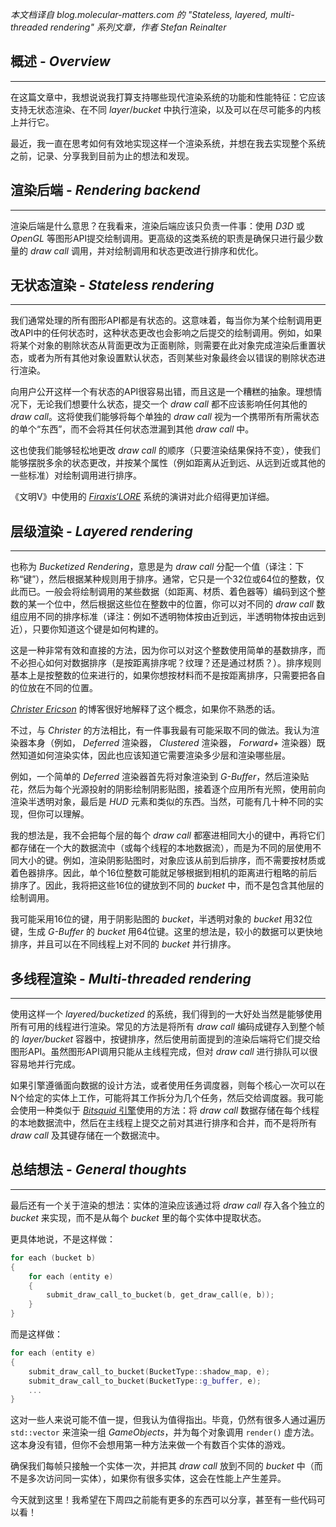 *本文档译自 blog.molecular-matters.com 的 "Stateless, layered, multi-threaded rendering" 系列文章，作者 Stefan Reinalter*


## 概述 - *Overview*
----
在这篇文章中，我想说说我打算支持哪些现代渲染系统的功能和性能特征：它应该支持无状态渲染、在不同 *layer*/*bucket* 中执行渲染，以及可以在尽可能多的内核上并行它。

最近，我一直在思考如何有效地实现这样一个渲染系统，并想在我去实现整个系统之前，记录、分享我到目前为止的想法和发现。


## 渲染后端 - *Rendering backend*
----
渲染后端是什么意思？在我看来，渲染后端应该只负责一件事：使用 *D3D* 或 *OpenGL* 等图形API提交绘制调用。更高级的这类系统的职责是确保只进行最少数量的 *draw call* 调用，并对绘制调用和状态更改进行排序和优化。


## 无状态渲染 - *Stateless rendering*
----
我们通常处理的所有图形API都是有状态的。这意味着，每当你为某个绘制调用更改API中的任何状态时，这种状态更改也会影响之后提交的绘制调用。例如，如果将某个对象的剔除状态从背面更改为正面剔除，则需要在此对象完成渲染后重置状态，或者为所有其他对象设置默认状态，否则某些对象最终会以错误的剔除状态进行渲染。

向用户公开这样一个有状态的API很容易出错，而且这是一个糟糕的抽象。理想情况下，无论我们想要什么状态，提交一个 *draw call* 都不应该影响任何其他的 *draw call*。这将使我们能够将每个单独的 *draw call* 视为一个携带所有所需状态的单个“东西”，而不会将其任何状态泄漏到其他 *draw call* 中。

这也使我们能够轻松地更改 *draw call* 的顺序（只要渲染结果保持不变），使我们能够摆脱多余的状态更改，并按某个属性（例如距离从近到远、从远到近或其他的一些标准）对绘制调用进行排序。

《文明V》中使用的 [*Firaxis‘LORE*](http://amd-dev.wpengine.netdna-cdn.com/wordpress/media/2012/10/Firaxis%20LORE.pps) 系统的演讲对此介绍得更加详细。


## 层级渲染 - *Layered rendering*
----
也称为 *Bucketized Rendering*，意思是为 *draw call* 分配一个值（译注：下称“键”），然后根据某种规则用于排序。通常，它只是一个32位或64位的整数，仅此而已。一般会将绘制调用的某些数据（如距离、材质、着色器等）编码到这个整数的某一个位中，然后根据这些位在整数中的位置，你可以对不同的 *draw call* 数组应用不同的排序标准（译注：例如不透明物体按由近到远，半透明物体按由远到近），只要你知道这个键是如何构建的。

这是一种非常有效和直接的方法，因为你可以对这个整数使用简单的基数排序，而不必担心如何对数据排序（是按距离排序呢？纹理？还是通过材质？）。排序规则基本上是按整数的位来进行的，如果你想按材料而不是按距离排序，只需要把各自的位放在不同的位置。

[*Christer Ericson*](http://realtimecollisiondetection.net/blog/?p=86 "Order your draw calls") 的博客很好地解释了这个概念，如果你不熟悉的话。

不过，与 *Christer* 的方法相比，有一件事我最有可能采取不同的做法。我认为渲染器本身（例如， *Deferred* 渲染器， *Clustered* 渲染器， *Forward+* 渲染器）既然知道如何渲染实体，因此也应该知道它需要渲染多少层和渲染哪些层。

例如，一个简单的 *Deferred* 渲染器首先将对象渲染到 *G-Buffer*，然后渲染贴花，然后为每个光源投射的阴影绘制阴影贴图，接着逐个应用所有光照，使用前向渲染半透明对象，最后是 *HUD* 元素和类似的东西。当然，可能有几十种不同的实现，但你可以理解。

我的想法是，我不会把每个层的每个 *draw call* 都塞进相同大小的键中，再将它们都存储在一个大的数据流中（或每个线程的本地数据流），而是为不同的层使用不同大小的键。例如，渲染阴影贴图时，对象应该从前到后排序，而不需要按材质或着色器排序。因此，单个16位整数可能就足够根据到相机的距离进行粗略的前后排序了。因此，我将把这些16位的键放到不同的 *bucket* 中，而不是包含其他层的绘制调用。

我可能采用16位的键，用于阴影贴图的 *bucket*，半透明对象的 *bucket* 用32位键，生成 *G-Buffer* 的 *bucket* 用64位键。这里的想法是，较小的数据可以更快地排序，并且可以在不同线程上对不同的 *bucket* 并行排序。


## 多线程渲染 - *Multi-threaded rendering*
----
使用这样一个 *layered/bucketized* 的系统，我们得到的一大好处当然是能够使用所有可用的线程进行渲染。常见的方法是将所有 *draw call* 编码成键存入到整个帧的 *layer/bucket* 容器中，按键排序，然后使用前面提到的渲染后端将它们提交给图形API。虽然图形API调用只能从主线程完成，但对 *draw call* 进行排队可以很容易地并行完成。

如果引擎遵循面向数据的设计方法，或者使用任务调度器，则每个核心一次可以在N个给定的实体上工作，可能将其工作拆分为几个任务，然后交给调度器。我可能会使用一种类似于 [*Bitsquid* 引擎](http://www.bitsquid.se/presentations/flexible-rendering-multiple-platforms.pdf)使用的方法：将 *draw call* 数据存储在每个线程的本地数据流中，然后在主线程上提交之前对其进行排序和合并，而不是将所有 *draw call* 及其键存储在一个数据流中。


## 总结想法 - *General thoughts*
----
最后还有一个关于渲染的想法：实体的渲染应该通过将 *draw call* 存入各个独立的 *bucket* 来实现，而不是从每个 *bucket* 里的每个实体中提取状态。

更具体地说，不是这样做：

```C++
for each (bucket b)
{
	for each (entity e)
	{
		submit_draw_call_to_bucket(b, get_draw_call(e, b));
	}
}
```

而是这样做：

```C++
for each (entity e)
{
	submit_draw_call_to_bucket(BucketType::shadow_map, e);
	submit_draw_call_to_bucket(BucketType::g_buffer, e);
	...
}
```

这对一些人来说可能不值一提，但我认为值得指出。毕竟，仍然有很多人通过遍历 `std::vector` 来渲染一组 *GameObjects*，并为每个对象调用 `render()` 虚方法。这本身没有错，但你不会想用第一种方法来做一个有数百个实体的游戏。

确保我们每帧只接触一个实体一次，并把其 *draw call* 放到不同的 *bucket* 中（而不是多次访问同一实体），如果你有很多实体，这会在性能上产生差异。

今天就到这里！我希望在下周四之前能有更多的东西可以分享，甚至有一些代码可以看！